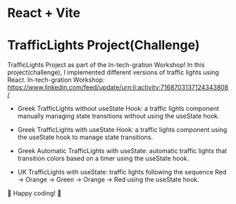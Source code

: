 # React + Vite

# TrafficLights Project(Challenge)
TrafficLights Project as part of the In-tech-gration Workshop! In this project(challenge), I implemented different versions of traffic lights using React. 
In-tech-gration Workshop: https://www.linkedin.com/feed/update/urn:li:activity:7168703137124343808/

- Greek TrafficLights without useState Hook: a traffic lights component manually managing state transitions without using the useState hook.

- Greek TrafficLights with useState Hook: a traffic lights component using the useState hook to manage state transitions.

- Greek Automatic TrafficLights with useState: automatic traffic lights that transition colors based on a timer using the useState hook.

- UK TrafficLights with useState: traffic lights following the sequence Red -> Orange -> Green -> Orange -> Red using the useState hook.

🚀 Happy coding! 🚀
